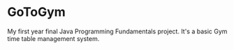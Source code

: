 # GoToGym
My first year final Java Programming Fundamentals project. It's a basic Gym time table management system. 
